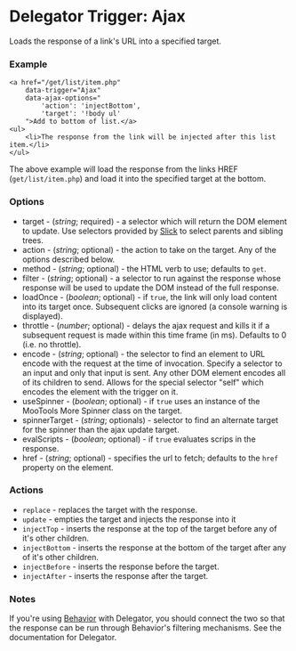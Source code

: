 Delegator Trigger: Ajax
=======================

Loads the response of a link's URL into a specified target.

### Example

	<a href="/get/list/item.php"
		data-trigger="Ajax"
		data-ajax-options="
			'action': 'injectBottom',
			'target': '!body ul'
		">Add to bottom of list.</a>
	<ul>
		<li>The response from the link will be injected after this list item.</li>
	</ul>

The above example will load the response from the links HREF (`get/list/item.php`) and load it into the specified target at the bottom.

### Options

* target - (*string*; required) - a selector which will return the DOM element to update. Use selectors provided by [Slick](https://github.com/mootools/slick) to select parents and sibling trees.
* action - (*string*; optional) - the action to take on the target. Any of the options described below.
* method - (*string*; optional) - the HTML verb to use; defaults to `get`.
* filter - (*string*; optional) - a selector to run against the response whose response will be used to update the DOM instead of the full response.
* loadOnce - (*boolean*; optional) - if `true`, the link will only load content into its target once. Subsequent clicks are ignored (a console warning is displayed).
* throttle - (*number*; optional) - delays the ajax request and kills it if a subsequent request is made within this time frame (in ms). Defaults to 0 (i.e. no throttle).
* encode - (*string*; optional) - the selector to find an element to URL encode with the request at the time of invocation. Specify a selector to an input and only that input is sent. Any other DOM element encodes all of its children to send. Allows for the special selector "self" which encodes the element with the trigger on it.
* useSpinner - (*boolean*; optional) - if `true` uses an instance of the MooTools More Spinner class on the target.
* spinnerTarget - (*string*; optionals) - selector to find an alternate target for the spinner than the ajax update target.
* evalScripts - (*boolean*; optional) - if `true` evaluates scrips in the response.
* href - (*string*; optional) - specifies the url to fetch; defaults to the `href` property on the element.

### Actions

* `replace` - replaces the target with the response.
* `update` - empties the target and injects the response into it
* `injectTop` - inserts the response at the top of the target before any of it's other children.
* `injectBottom` - inserts the response at the bottom of the target after any of it's other children.
* `injectBefore` - inserts the response before the target.
* `injectAfter` - inserts the response after the target.

### Notes

If you're using [Behavior](http://github.com/anutron/behavior) with Delegator, you should connect the two so that the response can be run through Behavior's filtering mechanisms. See the documentation for Delegator.